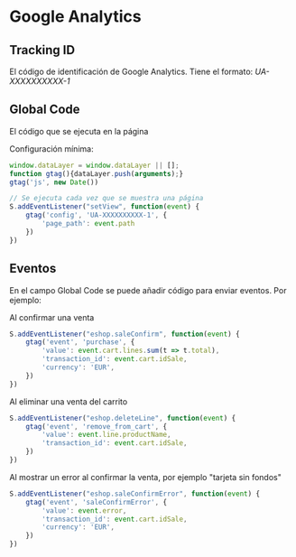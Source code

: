 
# Google Analytics

## Tracking ID

El código de identificación de Google Analytics. Tiene el formato: *UA-XXXXXXXXXX-1*

## Global Code

El código que se ejecuta en la página

Configuración mínima:

```javascript
window.dataLayer = window.dataLayer || [];
function gtag(){dataLayer.push(arguments);}
gtag('js', new Date())

// Se ejecuta cada vez que se muestra una página
S.addEventListener("setView", function(event) {
    gtag('config', 'UA-XXXXXXXXXX-1', {
        'page_path': event.path
    })
})
```

## Eventos

En el campo Global Code se puede añadir código para enviar eventos. Por ejemplo:

Al confirmar una venta

```javascript
S.addEventListener("eshop.saleConfirm", function(event) {
    gtag('event', 'purchase', {
        'value': event.cart.lines.sum(t => t.total),
        'transaction_id': event.cart.idSale,
        'currency': 'EUR',
    })
})
```

Al eliminar una venta del carrito

```javascript
S.addEventListener("eshop.deleteLine", function(event) {
    gtag('event', 'remove_from_cart', {
        'value': event.line.productName,
        'transaction_id': event.cart.idSale,
    })
})
```

Al mostrar un error al confirmar la venta, por ejemplo "tarjeta sin fondos"

```javascript
S.addEventListener("eshop.saleConfirmError", function(event) {
    gtag('event', 'saleConfirmError', {
        'value': event.error,
        'transaction_id': event.cart.idSale,
        'currency': 'EUR',
    })
})
```